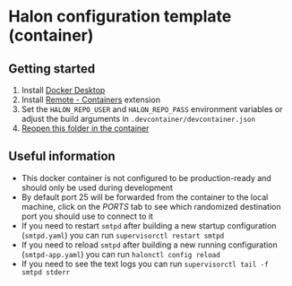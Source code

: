 # Halon configuration template (container)

## Getting started

1. Install [Docker Desktop](https://www.docker.com/products/docker-desktop)
2. Install [Remote - Containers](https://marketplace.visualstudio.com/items?itemName=ms-vscode-remote.remote-containers) extension
3. Set the `HALON_REPO_USER` and `HALON_REPO_PASS` environment variables or adjust the build arguments in `.devcontainer/devcontainer.json`
4. [Reopen this folder in the container](https://code.visualstudio.com/docs/remote/containers#_quick-start-open-an-existing-folder-in-a-container)

## Useful information

* This docker container is not configured to be production-ready and should only be used during development
* By default port 25 will be forwarded from the container to the local machine, click on the *PORTS* tab to see which randomized destination port you should use to connect to it
* If you need to restart `smtpd` after building a new startup configuration (`smtpd.yaml`) you can run `supervisorctl restart smtpd`
* If you need to reload `smtpd` after building a new running configuration (`smtpd-app.yaml`) you can run `halonctl config reload`
* If you need to see the text logs you can run `supervisorctl tail -f smtpd stderr`
